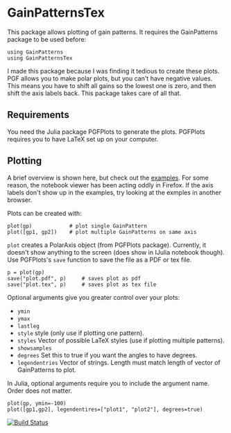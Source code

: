 # GainPatternsTex

This package allows plotting of gain patterns.
It requires the GainPatterns package to be used before:
```
using GainPatterns
using GainPatternsTex
```
I made this package because I was finding it tedious to create these plots.
PGF allows you to make polar plots, but you can't have negative values.
This means you have to shift all gains so the lowest one is zero, and then shift the axis labels back.
This package takes care of all that.

## Requirements
You need the Julia package PGFPlots to generate the plots.
PGFPlots requires you to have LaTeX set up on your computer.

## Plotting
A brief overview is shown here, but check out the [examples](http://nbviewer.ipython.org/github/dressel/GainPatterns.jl/blob/master/doc/GainPatterns.ipynb).
For some reason, the notebook viewer has been acting oddly in Firefox.
If the axis labels don't show up in the examples, try looking at the exmples in another browser.

Plots can be created with:
```
plot(gp)			# plot single GainPattern
plot([gp1, gp2])	# plot multiple GainPatterns on same axis
```

`plot` creates a PolarAxis object (from PGFPlots package).
Currently, it doesn't show anything to the screen (does show in IJulia notebook though).
Use PGFPlots's `save` function to save the file as a PDF or tex file.

```
p = plot(gp)
save("plot.pdf", p)		# saves plot as pdf
save("plot.tex", p)		# saves plot as tex file
```

Optional arguments give you greater control over your plots:
* `ymin`
* `ymax`
* `lastleg` 
* `style` style (only use if plotting one pattern).
* `styles` Vector of possible LaTeX styles (use if plotting multiple patterns).
* `showsamples`
* `degrees` Set this to true if you want the angles to have degrees.
* `legendentries` Vector of strings. Length must match length of vector of GainPatterns to plot.

In Julia, optional arguments require you to include the argument name.
Order does not matter.
```
plot(gp, ymin=-100)
plot([gp1,gp2], legendentires=["plot1", "plot2"], degrees=true)
```

[![Build Status](https://travis-ci.org/dressel/GainPatternsTex.jl.svg?branch=master)](https://travis-ci.org/dressel/GainPatternsTex.jl)
